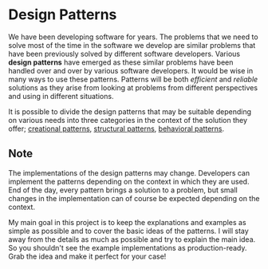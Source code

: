 # Design Patterns

We have been developing software for years. The problems that we need to solve most of the time in the software we develop are similar problems that have been previously solved by different software developers. Various **design patterns** have emerged as these similar problems have been handled over and over by various software developers. It would be wise in many ways to use these patterns. Patterns will be both *efficient* and *reliable* solutions as they arise from looking at problems from different perspectives and using in different situations.

It is possible to divide the design patterns that may be suitable depending on various needs into three categories in the context of the solution they offer; [creational patterns](https://github.com/onurkybsi/design-patterns/tree/main/creational), [structural patterns](https://github.com/onurkybsi/design-patterns/tree/main/structural), [behavioral patterns](https://github.com/onurkybsi/design-patterns/tree/main/behavioral).

## Note

The implementations of the design patterns may change. Developers can implement the patterns depending on the context in which they are used. End of the day, every pattern brings a solution to a problem, but small changes in the implementation can of course be expected depending on the context.

My main goal in this project is to keep the explanations and examples as simple as possible and to cover the basic ideas of the patterns. I will stay away from the details as much as possible and try to explain the main idea. So you shouldn't see the example implementations as production-ready. Grab the idea and make it perfect for your case!